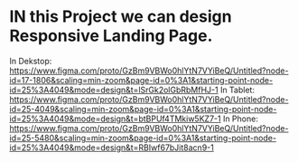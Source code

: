 # IN this Project we can design Responsive Landing Page.
In Dekstop:
https://www.figma.com/proto/GzBm9VBWo0hlYtN7VYiBeQ/Untitled?node-id=17-1806&scaling=min-zoom&page-id=0%3A1&starting-point-node-id=25%3A4049&mode=design&t=lSrGk2olGbRbMfHJ-1
In Tablet:
https://www.figma.com/proto/GzBm9VBWo0hlYtN7VYiBeQ/Untitled?node-id=25-4049&scaling=min-zoom&page-id=0%3A1&starting-point-node-id=25%3A4049&mode=design&t=btBPUf4TMkiw5KZ7-1
In Phone:
https://www.figma.com/proto/GzBm9VBWo0hlYtN7VYiBeQ/Untitled?node-id=25-5480&scaling=min-zoom&page-id=0%3A1&starting-point-node-id=25%3A4049&mode=design&t=RBIwf67bJit8acn9-1
